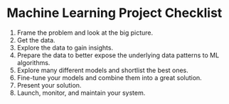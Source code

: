 # Machine Learning Project Checklist
1. Frame the problem and look at the big picture.
2. Get the data.
3. Explore the data to gain insights.
4. Prepare the data to better expose the underlying data patterns to ML algorithms.
5. Explore many different models and shortlist the best ones.
6. Fine-tune your models and combine them into a great solution.
7. Present your solution.
8. Launch, monitor, and maintain your system.
